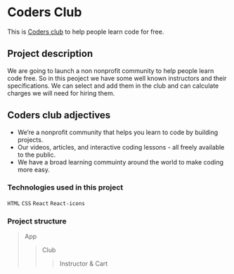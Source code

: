 # Coders Club

This is [Coders club](https://coders-club-react.netlify.app/) to help people learn code for free.

## Project description

We are going to launch a non nonprofit community to help people learn code free. So in this peoject we have some well known instructors and their specifications. We can select and add them in the club and can calculate charges we will need for hiring them.

## Coders club adjectives

* We’re a nonprofit community that helps you learn to code by building projects.
* Our videos, articles, and interactive coding lessons - all freely available to the public.
* We have a broad learning commuinty around the world to make coding more easy.

### Technologies used in this project

`HTML` `CSS` `React` `React-icons`

### Project structure

> App
>> Club
>>> Instructor & 
>>> Cart